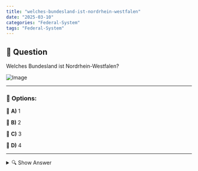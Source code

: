 ```yaml
---
title: "welches-bundesland-ist-nordrhein-westfalen"
date: "2025-03-10"
categories: "Federal-System"
tags: "Federal-System"
---
```


## 📌 **Question**

Welches Bundesland ist Nordrhein-Westfalen?

![Image](https://www.einbuergerungstest-online.de/img/fragen/398.png)

---

### 📝 **Options:**

🔘 **A)** 1

🔘 **B)** 2

🔘 **C)** 3

🔘 **D)** 4

---

<details>
  <summary>🔍 Show Answer</summary>

  <p>
💡  <b>Correct Answer:</b>  c
  </p>
  <p>
    📖<b>Explanation:</b>
    Deutschland ist in 16 Bundesländer unterteilt, jedes mit eigener Regierung und Verwaltung. Beispiele hierfür sind Bayern, Baden-Württemberg, Hessen, Sachsen und Nordrhein-Westfalen. Diese Bundesländer haben unterschiedliche geografische Lagen, kulturelle Besonderheiten und wirtschaftliche Stärken. In vielen Kontexten, wie Prüfungen oder Quizfragen, werden die Bundesländer nummeriert, um das Wissen über ihre Reihenfolge oder spezifische Eigenschaften abzufragen. Nordrhein-Westfalen ist eines der bevölkerungsreichsten Bundesländer und spielt eine zentrale Rolle in der deutschen Wirtschaft und Industrie.
  </p>
</details>
